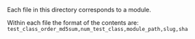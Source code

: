 Each file in this directory corresponds to a module.

Within each file the format of the contents are:
`test_class_order_md5sum,num_test_class,module_path,slug,sha`

